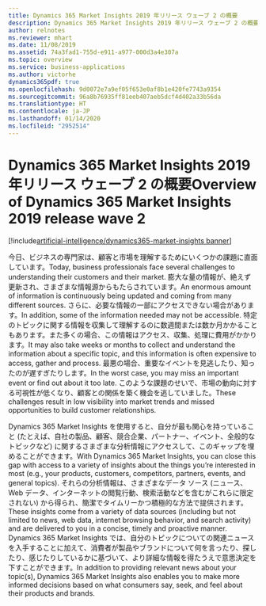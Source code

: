 ```yaml
---
title: Dynamics 365 Market Insights 2019 年リリース ウェーブ 2 の概要
description: Dynamics 365 Market Insights 2019 年リリース ウェーブ 2 の概要
author: relnotes
ms.reviewer: mhart
ms.date: 11/08/2019
ms.assetid: 74a3fad1-755d-e911-a977-000d3a4e307a
ms.topic: overview
ms.service: business-applications
ms.author: victorhe
dynamics365pdf: true
ms.openlocfilehash: 9d0072e7a9ef05f653e0af8b1e420fe7743a9354
ms.sourcegitcommit: 96a8b76935ff81eeb407aeb5dcf4d402a33b56da
ms.translationtype: HT
ms.contentlocale: ja-JP
ms.lasthandoff: 01/14/2020
ms.locfileid: "2952514"
---
```

# <a name="overview-of-dynamics-365-market-insights-2019-release-wave-2"></a><span data-ttu-id="78843-103">Dynamics 365 Market Insights 2019 年リリース ウェーブ 2 の概要</span><span class="sxs-lookup"><span data-stu-id="78843-103">Overview of Dynamics 365 Market Insights 2019 release wave 2</span></span>
[!include[artificial-intelligence/dynamics365-market-insights banner](../includes/artificial-intelligence/dynamics365-market-insights.md)]

<!--overview start-->
<span data-ttu-id="78843-104">今日、ビジネスの専門家は、顧客と市場を理解するためにいくつかの課題に直面しています。</span><span class="sxs-lookup"><span data-stu-id="78843-104">Today, business professionals face several challenges to understanding their customers and their market.</span></span>  <span data-ttu-id="78843-105">膨大な量の情報が、絶えず更新され、さまざまな情報源からもたらされています。</span><span class="sxs-lookup"><span data-stu-id="78843-105">An enormous amount of information is continuously being updated and coming from many different sources.</span></span>  <span data-ttu-id="78843-106">さらに、必要な情報の一部にアクセスできない場合があります。</span><span class="sxs-lookup"><span data-stu-id="78843-106">In addition, some of the information needed may not be accessible.</span></span>  <span data-ttu-id="78843-107">特定のトピックに関する情報を収集して理解するのに数週間または数か月かかることもあります。また多くの場合、この情報はアクセス、収集、処理に費用がかかります。</span><span class="sxs-lookup"><span data-stu-id="78843-107">It may also take weeks or months to collect and understand the information about a specific topic, and this information is often expensive to access, gather and process.</span></span>  <span data-ttu-id="78843-108">最悪の場合、重要なイベントを見逃したり、知ったのが遅すぎたりします。</span><span class="sxs-lookup"><span data-stu-id="78843-108">In the worst case, you may miss an important event or find out about it too late.</span></span>  <span data-ttu-id="78843-109">このような課題のせいで、市場の動向に対する可視性が低くなり、顧客との関係を築く機会を逃していました。</span><span class="sxs-lookup"><span data-stu-id="78843-109">These challenges result in low visibility into market trends and missed opportunities to build customer relationships.</span></span>  

<span data-ttu-id="78843-110">Dynamics 365 Market Insights を使用すると、自分が最も関心を持っていること (たとえば、自社の製品、顧客、競合企業、パートナー、イベント、全般的なトピックなど) に関するさまざまな分析情報にアクセスして、このギャップを埋めることができます。</span><span class="sxs-lookup"><span data-stu-id="78843-110">With Dynamics 365 Market Insights, you can close this gap with access to a variety of insights about the things you’re interested in most (e.g., your products, customers, competitors, partners, events, and general topics).</span></span> <span data-ttu-id="78843-111">それらの分析情報は、さまざまなデータ ソース (ニュース、Web データ、インターネットの閲覧行動、検索活動などを含むがこれらに限定されない) から得られ、簡潔でタイムリーかつ積極的な方法で提供されます。</span><span class="sxs-lookup"><span data-stu-id="78843-111">These insights come from a variety of data sources (including but not limited to news, web data, internet browsing behavior, and search activity) and are delivered to you in a concise, timely and proactive manner.</span></span> <span data-ttu-id="78843-112">Dynamics 365 Market Insights では、自分のトピックについての関連ニュースを入手することに加えて、消費者が製品やブランドについて何を言ったり、探したり、感じたりしているかに基づいて、より詳細な情報を得たうえで意思決定を下すことができます。</span><span class="sxs-lookup"><span data-stu-id="78843-112">In addition to providing relevant news about your topic(s), Dynamics 365 Market Insights also enables you to make more informed decisions based on what consumers say, seek, and feel about their products and brands.</span></span>

<!--overview end-->